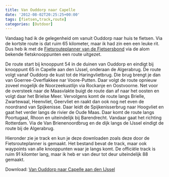 ```yaml
---
title: Van Ouddorp naar Capelle
date: '2012-08-02T20:25:25+00:00'
tags: [fietsen,track,route]
categories: [Outdoor]
---
```


Vandaag had ik de gelegenheid om vanuit Ouddorp naar huis te fietsen. Via de kortste route is dat ruim 65 kilometer, maar ik had zin een een leuke rit. Dus heb ik met de [Fietsrouteplanner van de Fietsersbond](http://www.fietsersbond.nl/fietsrouteplanner) via de alom bekende fietsknooppunten een route uitgezet.

De route start bij knooppunt 54 in de duinen van Ouddorp en eindigt bij knooppunt 65 in Capelle aan den IJssel, onderaan de Algerabrug. De route volgt vanaf Ouddorp de kust tot de Haringvlietbrug. Die brug brengt je dan van Goerree-Overflakkee nar Voore-Putten. Daar volgt de route opnieuw zoveel mogelijk de Noorzeekustlijn via Rockanje en Oostvoorne. Net voor de oversteek naar de Maasvlakte buigt de route dan af naar het oosten en volgt daar het Brielse Meer. Vervolgens komt de route langs Brielle, Zwartewaal, Heenvliet, Geervliet en raakt dan ook nog net even de noordrand van Spijkenisse. Daar leidt de Spijkenisserbrug naar Hoogvliet en gaat het verder langs de rivier de Oude Maas. Daar komt de route langs Poortugaal, Rhoon en uiteindelijk bij Barendrecht. Vandaar gaat het richting Rotterdam. Via de Van Brienenoordbrug en de dijk langs de IJssel eindigt de route bij de Algerabrug.

Hieronder zie je track en kun je deze downloaden zoals deze door de Fietsrouteplanner is gemaakt. Het bestand bevat de track, maar ook waypoints van alle knooppunten waar je langs komt. De officiële track is ruim 91 kilomter lang, maar ik heb er van deur tot deur uiteindelijk 88 gemaakt.

Download: [Van Ouddorp naar Capelle aan den IJssel](/wp-content/uploads/2012/08/VanOuddorpNaarCapelle.gpx)

<!-- [osm\_map lat=”51.877″ long=”4.247″ zoom=”10″ width=”600″ height=”450″ gpx\_file=”/wp-content/uploads/2012/08/VanOuddorpNaarCapelle.gpx” gpx\_colour=”red” map\_border=”thin solid black” control=”scaleline” theme=”ol” type=”Mapnik”] -->
